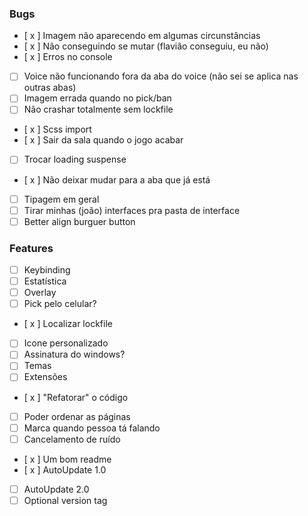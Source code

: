 ### Bugs

- [ x ] Imagem não aparecendo em algumas circunstâncias
- [ x ] Não conseguindo se mutar (flavião conseguiu, eu não)
- [ x ] Erros no console
- [ ] Voice não funcionando fora da aba do voice (não sei se aplica nas outras abas)
- [ ] Imagem errada quando no pick/ban
- [ ] Não crashar totalmente sem lockfile
- [ x ] Scss import
- [ x ] Sair da sala quando o jogo acabar
- [ ] Trocar loading suspense
- [ x ] Não deixar mudar para a aba que já está
- [ ] Tipagem em geral
- [ ] Tirar minhas (joão) interfaces pra pasta de interface
- [ ] Better align burguer button

### Features

- [ ] Keybinding
- [ ] Estatística
- [ ] Overlay
- [ ] Pick pelo celular?
- [ x ] Localizar lockfile
- [ ] Icone personalizado
- [ ] Assinatura do windows?
- [ ] Temas
- [ ] Extensões
- [ x ] "Refatorar" o código
- [ ] Poder ordenar as páginas
- [ ] Marca quando pessoa tá falando
- [ ] Cancelamento de ruído
- [ x ] Um bom readme
- [ x ] AutoUpdate 1.0
- [ ] AutoUpdate 2.0
- [ ] Optional version tag
